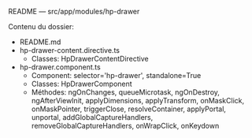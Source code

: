 README — src/app/modules/hp-drawer

Contenu du dossier:

- README.md
- hp-drawer-content.directive.ts
  - Classes: HpDrawerContentDirective
- hp-drawer.component.ts
  - Component: selector='hp-drawer', standalone=True
  - Classes: HpDrawerComponent
  - Méthodes: ngOnChanges, queueMicrotask, ngOnDestroy, ngAfterViewInit, applyDimensions, applyTransform, onMaskClick, onMaskPointer, triggerClose, resolveContainer, applyPortal, unportal, addGlobalCaptureHandlers, removeGlobalCaptureHandlers, onWrapClick, onKeydown
